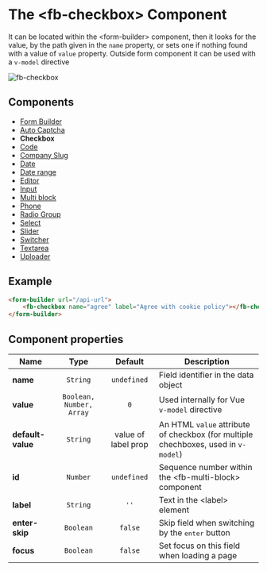 # The &lt;fb-checkbox&gt; Component

It can be located within the &lt;form-builder&gt; component, then it looks for the value, by the path given in the `name` property, or sets one if nothing found with a value of `value` property. Outside form component it can be used with a `v-model` directive

![fb-checkbox](https://static.awes.io/docs/fb-checkbox.png)

## Components
* [Form Builder](./form-builder.md)
* [Auto Captcha](./fb-auto-captcha.md)
* **Checkbox**
* [Code](./fb-code.md)
* [Company Slug](./fb-company-slug.md)
* [Date](./fb-date.md)
* [Date range](./fb-date-range.md)
* [Editor](./fb-editor.md)
* [Input](./fb-input.md)
* [Multi block](./fb-multi-block.md)
* [Phone](./fb-phone.md)
* [Radio Group](./fb-radio-group.md)
* [Select](./fb-select.md)
* [Slider](./fb-slider.md)
* [Switcher](./fb-switcher.md)
* [Textarea](./fb-textarea.md)
* [Uploader](./fb-uploader.md)

## Example

```html
<form-builder url="/api-url">
    <fb-checkbox name="agree" label="Agree with cookie policy"></fb-checkbox>
</form-builder>
```
<div class="vue-example">
<form-builder url="/api-url">
    <fb-checkbox name="agree" label="Agree with cookie policy"></fb-checkbox>
</form-builder>
</div>


## Component properties

| Name                | Type               | Default             | Description                                       |
|---------------------|:------------------:|:-------------------:|---------------------------------------------------|
| **name**            | `String`           | `undefined`         | Field identifier in the data object               |
| **value**           | `Boolean, Number, Array` | `0`           | Used internally for Vue `v-model` directive       |
| **default-value**   | `String`           | value of label prop | An HTML `value` attribute of checkbox (for multiple chechboxes, used in `v-model`) |
| **id**              | `Number`           | `undefined`         | Sequence number within the &lt;fb-multi-block&gt; component |
| **label**           | `String`           | `''`                | Text in the &lt;label&gt; element                 |
| **enter-skip**      | `Boolean`          | `false`             | Skip field when switching by the <kbd>enter</kbd> button |
| **focus**           | `Boolean`          | `false`             | Set focus on this field when loading a page       |
